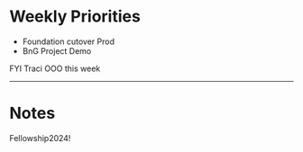 # Weekly Priorities
- Foundation cutover Prod
- BnG Project Demo

FYI Traci OOO this week

---
# Notes
Fellowship2024!